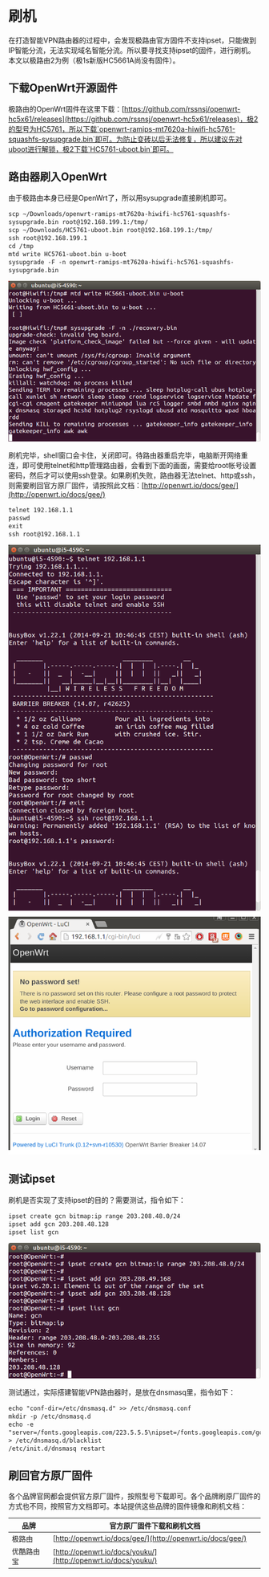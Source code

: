 # 刷机

在打造智能VPN路由器的过程中，会发现极路由官方固件不支持ipset，只能做到IP智能分流，无法实现域名智能分流。所以要寻找支持ipset的固件，进行刷机。本文以极路由2为例（极1s新版HC5661A尚没有固件）。

## 下载OpenWrt开源固件

极路由的OpenWrt固件在这里下载：[https://github.com/rssnsj/openwrt-hc5x61/releases](https://github.com/rssnsj/openwrt-hc5x61/releases)，极2的型号为HC5761，所以下载`openwrt-ramips-mt7620a-hiwifi-hc5761-squashfs-sysupgrade.bin`即可。为防止变砖以后无法修复，所以建议先对uboot进行解锁，极2下载`HC5761-uboot.bin`即可。

## 路由器刷入OpenWrt

由于极路由本身已经是OpenWrt了，所以用sysupgrade直接刷机即可。

```
scp ~/Downloads/openwrt-ramips-mt7620a-hiwifi-hc5761-squashfs-sysupgrade.bin root@192.168.199.1:/tmp/
scp ~/Downloads/HC5761-uboot.bin root@192.168.199.1:/tmp/
ssh root@192.168.199.1
cd /tmp
mtd write HC5761-uboot.bin u-boot
sysupgrade -F -n openwrt-ramips-mt7620a-hiwifi-hc5761-squashfs-sysupgrade.bin
```

![mtd uboot and sysupgrade](images/mtd-uboot-and-sysupgrade.png)

刷机完毕，shell窗口会卡住，关闭即可。待路由器重启完毕，电脑断开网络重连，即可使用telnet和http管理路由器，会看到下面的画面，需要给root帐号设置密码，然后才可以使用ssh登录。如果刷机失败，路由器无法telnet、http或ssh，则需要刷回官方原厂固件，请按照此文档：[http://openwrt.io/docs/gee/](http://openwrt.io/docs/gee/)

```
telnet 192.168.1.1
passwd
exit
ssh root@192.168.1.1
```

![openwrt telnet](images/openwrt-telnet.png)
![openwrt web login](images/openwrt-web-login.png)

## 测试ipset

刷机是否实现了支持ipset的目的？需要测试，指令如下：

```
ipset create gcn bitmap:ip range 203.208.48.0/24
ipset add gcn 203.208.48.128
ipset list gcn
```

![openwrt ipset test](images/openwrt-ipset-test.png)

测试通过，实际搭建智能VPN路由器时，是放在dnsmasq里，指令如下：

```
echo "conf-dir=/etc/dnsmasq.d" >> /etc/dnsmasq.conf
mkdir -p /etc/dnsmasq.d
echo -e "server=/fonts.googleapis.com/223.5.5.5\nipset=/fonts.googleapis.com/gcn" > /etc/dnsmasq.d/blacklist
/etc/init.d/dnsmasq restart
```

## 刷回官方原厂固件

各个品牌官网都会提供官方原厂固件，按照型号下载即可。各个品牌刷原厂固件的方式也不同，按照官方文档即可。本站提供这些品牌的固件镜像和刷机文档：

品牌 | 官方原厂固件下载和刷机文档
-----|---------------------------
极路由 | [http://openwrt.io/docs/gee/](http://openwrt.io/docs/gee/)
优酷路由宝 | [http://openwrt.io/docs/youku/](http://openwrt.io/docs/youku/)

<!-- 多说评论框 start -->
<div class="ds-thread" data-thread-key="docs-flashing" data-title="刷机" data-url="http://openwrt.io/docs/flashing/"></div>
<!-- 多说评论框 end -->
